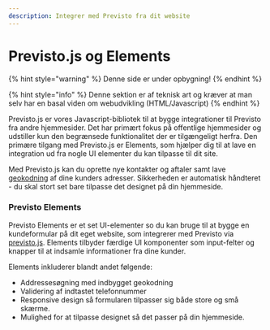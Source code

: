 ```yaml
---
description: Integrer med Previsto fra dit website
---
```


# Previsto.js og Elements

{% hint style="warning" %}
Denne side er under opbygning!
{% endhint %}

{% hint style="info" %}
Denne sektion er af teknisk art og kræver at man selv har en basal viden om webudvikling \(HTML/Javascript\)
{% endhint %}

Previsto.js er vores Javascript-bibliotek til at bygge integrationer til Previsto fra andre hjemmesider. Det har primært fokus på offentlige hjemmesider og udstiller kun den begrænsede funktionalitet der er tilgængeligt herfra. Den primære tilgang med Previsto.js er Elements, som hjælper dig til at lave en integration ud fra nogle UI elementer du kan tilpasse til dit site.

Med Previsto.js kan du oprette nye kontakter og aftaler samt lave[ geokodning](https://en.wikipedia.org/wiki/Geocoding) af dine kunders adresser. Sikkerheden er automatisk håndteret - du skal stort set bare tilpasse det designet på din hjemmeside.

### Previsto Elements

Previsto Elements er et set UI-elementer so du kan bruge til at bygge en kundeformular på dit eget website, som integrerer med Previsto via [previsto.js](reference.md).  Elements tilbyder færdige UI komponenter som input-felter og knapper til at indsamle informationer fra dine kunder. 

Elements inkluderer blandt andet følgende:

* Addressesøgning med indbygget geokodning
* Validering af indtastet telefonnummer
* Responsive design så formularen tilpasser sig både store og små skærme.
* Mulighed for at tilpasse designet så det passer på din hjemmeside.



